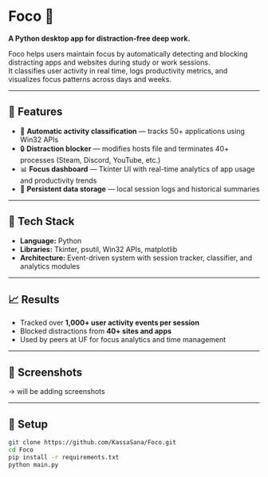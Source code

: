 # Foco 🧠
**A Python desktop app for distraction-free deep work.**

Foco helps users maintain focus by automatically detecting and blocking distracting apps and websites during study or work sessions.  
It classifies user activity in real time, logs productivity metrics, and visualizes focus patterns across days and weeks.

---

## 🚀 Features
- 🧩 **Automatic activity classification** — tracks 50+ applications using Win32 APIs  
- 🔒 **Distraction blocker** — modifies hosts file and terminates 40+ processes (Steam, Discord, YouTube, etc.)  
- 📊 **Focus dashboard** — Tkinter UI with real-time analytics of app usage and productivity trends  
- 💾 **Persistent data storage** — local session logs and historical summaries  

---

## 🧠 Tech Stack
- **Language:** Python  
- **Libraries:** Tkinter, psutil, Win32 APIs, matplotlib  
- **Architecture:** Event-driven system with session tracker, classifier, and analytics modules  

---

## 📈 Results
- Tracked over **1,000+ user activity events per session**  
- Blocked distractions from **40+ sites and apps**  
- Used by peers at UF for focus analytics and time management  

---

## 📸 Screenshots
-> will be adding screenshots

---

## 🔧 Setup
```bash
git clone https://github.com/KassaSana/Foco.git
cd Foco
pip install -r requirements.txt
python main.py
